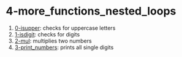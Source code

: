 # 4-more_functions_nested_loops
1. [0-isupper](file///0-isupper "0-isupper"): checks for uppercase letters
2. [1-isdigit](https://github.com/hmmessai/alx-low_level_programming/blob/master/0x04-more_functions_nested_loops/1-isdigit.c "1-isdigit"): checks for digits
3. [2-mul](https://github.com/hmmessai/alx-low_level_programming/blob/master/0x04-more_functions_nested_loops/2-mul.c "2-mul"): multiplies two numbers
4. [3-print_numbers](https://github.com/hmmessai/alx-low_level_programming/blob/master/0x04-more_functions_nested_loops/3-print_numbers.c "3-print_numbers"): prints all single digits